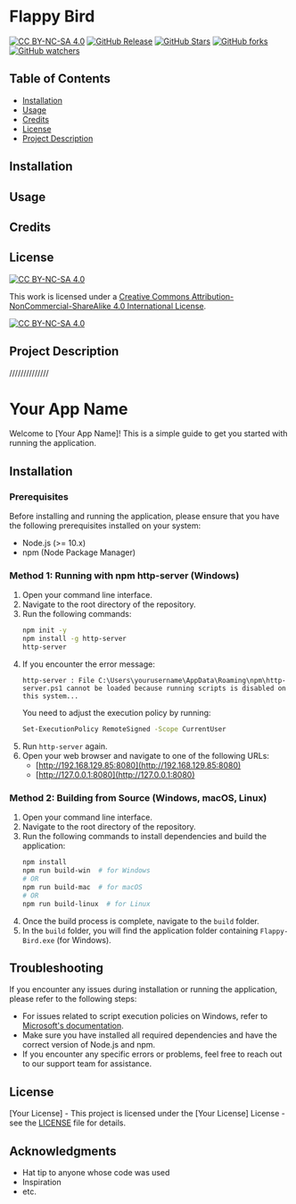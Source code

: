 # Flappy Bird
[![CC BY-NC-SA 4.0][cc-by-nc-sa-shield]][cc-by-nc-sa]
[![GitHub Release](https://img.shields.io/github/v/release/Jorin-Liesse/Flappy_Bird)](https://github.com/Jorin-Liesse/Flappy_Bird/releases)
[![GitHub Stars](https://img.shields.io/github/stars/Jorin-Liesse/Flappy_Bird)](https://github.com/Jorin-Liesse/Flappy_Bird/stargazers)
[![GitHub forks](https://img.shields.io/github/forks/Jorin-Liesse/Flappy_Bird)](https://github.com/Jorin-Liesse/Flappy_Bird/forks)
[![GitHub watchers](https://img.shields.io/github/watchers/Jorin-Liesse/Flappy_Bird)](https://github.com/Jorin-Liesse/Flappy_Bird/watchers)

## Table of Contents
- [Installation](#Installation)
- [Usage](#Usage)
- [Credits](#Credits)
- [License](#License)
- [Project Description](#Project-Description)

## Installation

## Usage

## Credits

## License
[![CC BY-NC-SA 4.0][cc-by-nc-sa-shield]][cc-by-nc-sa]

This work is licensed under a
[Creative Commons Attribution-NonCommercial-ShareAlike 4.0 International License][cc-by-nc-sa].

[![CC BY-NC-SA 4.0][cc-by-nc-sa-image]][cc-by-nc-sa]

[cc-by-nc-sa]: http://creativecommons.org/licenses/by-nc-sa/4.0/
[cc-by-nc-sa-image]: https://licensebuttons.net/l/by-nc-sa/4.0/88x31.png
[cc-by-nc-sa-shield]: https://img.shields.io/badge/License-CC%20BY--NC--SA%204.0-lightgrey.svg

## Project Description


//////////////

# Your App Name

Welcome to [Your App Name]! This is a simple guide to get you started with running the application.

## Installation

### Prerequisites
Before installing and running the application, please ensure that you have the following prerequisites installed on your system:

- Node.js (>= 10.x)
- npm (Node Package Manager)

### Method 1: Running with npm http-server (Windows)

1. Open your command line interface.
2. Navigate to the root directory of the repository.
3. Run the following commands:
    ```bash
    npm init -y
    npm install -g http-server
    http-server
    ```
4. If you encounter the error message:
    ```
    http-server : File C:\Users\yourusername\AppData\Roaming\npm\http-server.ps1 cannot be loaded because running scripts is disabled on this system...
    ```
    You need to adjust the execution policy by running:
    ```bash
    Set-ExecutionPolicy RemoteSigned -Scope CurrentUser
    ```
5. Run `http-server` again.
6. Open your web browser and navigate to one of the following URLs:
    - [http://192.168.129.85:8080](http://192.168.129.85:8080)
    - [http://127.0.0.1:8080](http://127.0.0.1:8080)

### Method 2: Building from Source (Windows, macOS, Linux)

1. Open your command line interface.
2. Navigate to the root directory of the repository.
3. Run the following commands to install dependencies and build the application:
    ```bash
    npm install
    npm run build-win  # for Windows
    # OR
    npm run build-mac  # for macOS
    # OR
    npm run build-linux  # for Linux
    ```
4. Once the build process is complete, navigate to the `build` folder.
5. In the `build` folder, you will find the application folder containing `Flappy-Bird.exe` (for Windows).

## Troubleshooting
If you encounter any issues during installation or running the application, please refer to the following steps:

- For issues related to script execution policies on Windows, refer to [Microsoft's documentation](https://go.microsoft.com/fwlink/?LinkID=135170).
- Make sure you have installed all required dependencies and have the correct version of Node.js and npm.
- If you encounter any specific errors or problems, feel free to reach out to our support team for assistance.

## License
[Your License] - This project is licensed under the [Your License] License - see the [LICENSE](LICENSE) file for details.

## Acknowledgments
- Hat tip to anyone whose code was used
- Inspiration
- etc.


